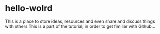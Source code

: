 # hello-wolrd
This is a place to store ideas, resources and even share and discuss things with others
This is a part of the tutorial, in order to get fimiliar with Github...
